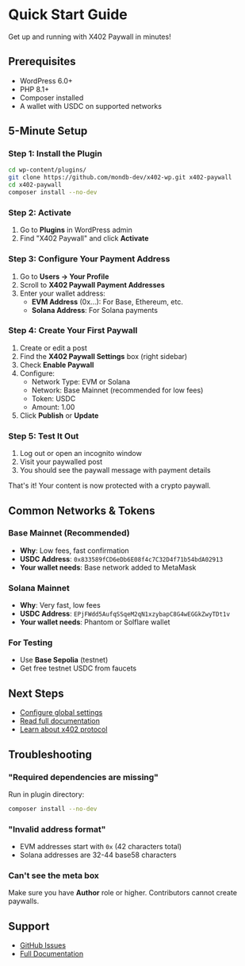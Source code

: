# Quick Start Guide

Get up and running with X402 Paywall in minutes!

## Prerequisites

- WordPress 6.0+
- PHP 8.1+
- Composer installed
- A wallet with USDC on supported networks

## 5-Minute Setup

### Step 1: Install the Plugin

```bash
cd wp-content/plugins/
git clone https://github.com/mondb-dev/x402-wp.git x402-paywall
cd x402-paywall
composer install --no-dev
```

### Step 2: Activate

1. Go to **Plugins** in WordPress admin
2. Find "X402 Paywall" and click **Activate**

### Step 3: Configure Your Payment Address

1. Go to **Users → Your Profile**
2. Scroll to **X402 Paywall Payment Addresses**
3. Enter your wallet address:
   - **EVM Address** (0x...): For Base, Ethereum, etc.
   - **Solana Address**: For Solana payments

### Step 4: Create Your First Paywall

1. Create or edit a post
2. Find the **X402 Paywall Settings** box (right sidebar)
3. Check **Enable Paywall**
4. Configure:
   - Network Type: EVM or Solana
   - Network: Base Mainnet (recommended for low fees)
   - Token: USDC
   - Amount: 1.00
5. Click **Publish** or **Update**

### Step 5: Test It Out

1. Log out or open an incognito window
2. Visit your paywalled post
3. You should see the paywall message with payment details

That's it! Your content is now protected with a crypto paywall.

## Common Networks & Tokens

### Base Mainnet (Recommended)
- **Why**: Low fees, fast confirmation
- **USDC Address**: `0x833589fCD6eDb6E08f4c7C32D4f71b54bdA02913`
- **Your wallet needs**: Base network added to MetaMask

### Solana Mainnet
- **Why**: Very fast, low fees
- **USDC Address**: `EPjFWdd5AufqSSqeM2qN1xzybapC8G4wEGGkZwyTDt1v`
- **Your wallet needs**: Phantom or Solflare wallet

### For Testing
- Use **Base Sepolia** (testnet)
- Get free testnet USDC from faucets

## Next Steps

- [Configure global settings](https://github.com/mondb-dev/x402-wp#plugin-settings)
- [Read full documentation](https://github.com/mondb-dev/x402-wp#readme)
- [Learn about x402 protocol](https://x402.gitbook.io/x402)

## Troubleshooting

### "Required dependencies are missing"

Run in plugin directory:
```bash
composer install --no-dev
```

### "Invalid address format"

- EVM addresses start with `0x` (42 characters total)
- Solana addresses are 32-44 base58 characters

### Can't see the meta box

Make sure you have **Author** role or higher. Contributors cannot create paywalls.

## Support

- [GitHub Issues](https://github.com/mondb-dev/x402-wp/issues)
- [Full Documentation](https://github.com/mondb-dev/x402-wp#readme)
